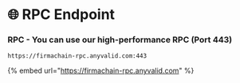 # 🌐 RPC Endpoint

### RPC - You can use our high-performance RPC (Port 443)

`https://firmachain-rpc.anyvalid.com:443`

{% embed url="https://firmachain-rpc.anyvalid.com" %}
